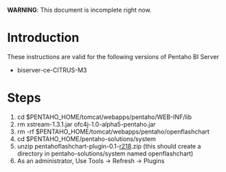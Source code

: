 **WARNING**: This document is incomplete right now.

# Introduction #

These instructions are valid for the following versions of Pentaho BI Server
  * biserver-ce-CITRUS-M3

# Steps #

  1. cd $PENTAHO\_HOME/tomcat/webapps/pentaho/WEB-INF/lib
  1. rm xstream-1.3.1.jar ofc4j-1.0-alpha5-pentaho.jar
  1. rm -rf $PENTAHO\_HOME/tomcat/webapps/pentaho/openflashchart
  1. cd $PENTAHO\_HOME/pentaho-solutions/system
  1. unzip pentahoflashchart-plugin-0.1-[r218](https://code.google.com/p/pentahoflashcharts/source/detail?r=218).zip (this should create a directory in pentaho-solutions/system named openflashchart)
  1. As an administrator, Use Tools -> Refresh -> Plugins